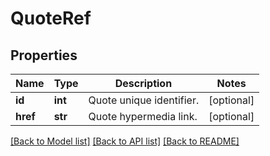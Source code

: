 # QuoteRef

## Properties
Name | Type | Description | Notes
------------ | ------------- | ------------- | -------------
**id** | **int** | Quote unique identifier. | [optional] 
**href** | **str** | Quote hypermedia link. | [optional] 

[[Back to Model list]](../README.md#documentation-for-models) [[Back to API list]](../README.md#documentation-for-api-endpoints) [[Back to README]](../README.md)

